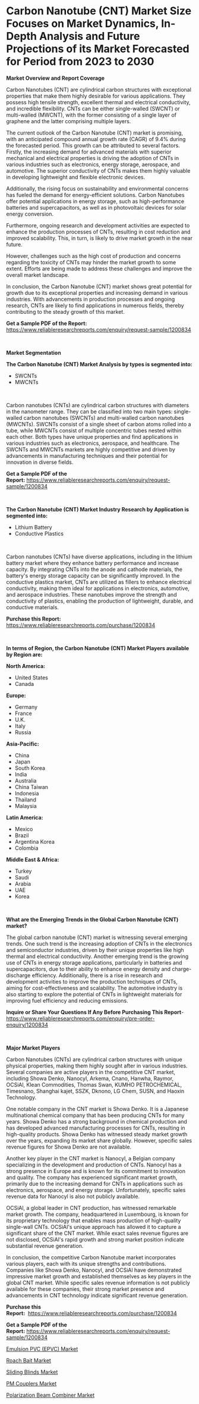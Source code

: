 <p><h1>Carbon Nanotube (CNT) Market Size Focuses on Market Dynamics, In-Depth Analysis and Future Projections of its Market Forecasted for Period from 2023 to 2030</h1></p><p><strong>Market Overview and Report Coverage</strong></p>
<p><p>Carbon Nanotubes (CNT) are cylindrical carbon structures with exceptional properties that make them highly desirable for various applications. They possess high tensile strength, excellent thermal and electrical conductivity, and incredible flexibility. CNTs can be either single-walled (SWCNT) or multi-walled (MWCNT), with the former consisting of a single layer of graphene and the latter comprising multiple layers.</p><p>The current outlook of the Carbon Nanotube (CNT) market is promising, with an anticipated compound annual growth rate (CAGR) of 9.4% during the forecasted period. This growth can be attributed to several factors. Firstly, the increasing demand for advanced materials with superior mechanical and electrical properties is driving the adoption of CNTs in various industries such as electronics, energy storage, aerospace, and automotive. The superior conductivity of CNTs makes them highly valuable in developing lightweight and flexible electronic devices.</p><p>Additionally, the rising focus on sustainability and environmental concerns has fueled the demand for energy-efficient solutions. Carbon Nanotubes offer potential applications in energy storage, such as high-performance batteries and supercapacitors, as well as in photovoltaic devices for solar energy conversion.</p><p>Furthermore, ongoing research and development activities are expected to enhance the production processes of CNTs, resulting in cost reduction and improved scalability. This, in turn, is likely to drive market growth in the near future.</p><p>However, challenges such as the high cost of production and concerns regarding the toxicity of CNTs may hinder the market growth to some extent. Efforts are being made to address these challenges and improve the overall market landscape.</p><p>In conclusion, the Carbon Nanotube (CNT) market shows great potential for growth due to its exceptional properties and increasing demand in various industries. With advancements in production processes and ongoing research, CNTs are likely to find applications in numerous fields, thereby contributing to the steady growth of this market.</p></p>
<p><strong>Get a Sample PDF of the Report:</strong> <a href="https://www.reliableresearchreports.com/enquiry/request-sample/1200834">https://www.reliableresearchreports.com/enquiry/request-sample/1200834</a></p>
<p>&nbsp;</p>
<p><strong>Market Segmentation</strong></p>
<p><strong>The Carbon Nanotube (CNT) Market Analysis by types is segmented into:</strong></p>
<p><ul><li>SWCNTs</li><li>MWCNTs</li></ul></p>
<p>&nbsp;</p>
<p><p>Carbon nanotubes (CNTs) are cylindrical carbon structures with diameters in the nanometer range. They can be classified into two main types: single-walled carbon nanotubes (SWCNTs) and multi-walled carbon nanotubes (MWCNTs). SWCNTs consist of a single sheet of carbon atoms rolled into a tube, while MWCNTs consist of multiple concentric tubes nested within each other. Both types have unique properties and find applications in various industries such as electronics, aerospace, and healthcare. The SWCNTs and MWCNTs markets are highly competitive and driven by advancements in manufacturing techniques and their potential for innovation in diverse fields.</p></p>
<p><strong>Get a Sample PDF of the Report:</strong>&nbsp;<a href="https://www.reliableresearchreports.com/enquiry/request-sample/1200834">https://www.reliableresearchreports.com/enquiry/request-sample/1200834</a></p>
<p>&nbsp;</p>
<p><strong>The Carbon Nanotube (CNT) Market Industry Research by Application is segmented into:</strong></p>
<p><ul><li>Lithium Battery</li><li>Conductive Plastics</li></ul></p>
<p>&nbsp;</p>
<p><p>Carbon nanotubes (CNTs) have diverse applications, including in the lithium battery market where they enhance battery performance and increase capacity. By integrating CNTs into the anode and cathode materials, the battery's energy storage capacity can be significantly improved. In the conductive plastics market, CNTs are utilized as fillers to enhance electrical conductivity, making them ideal for applications in electronics, automotive, and aerospace industries. These nanotubes improve the strength and conductivity of plastics, enabling the production of lightweight, durable, and conductive materials.</p></p>
<p><strong>Purchase this Report:</strong>&nbsp; <a href="https://www.reliableresearchreports.com/purchase/1200834">https://www.reliableresearchreports.com/purchase/1200834</a></p>
<p>&nbsp;</p>
<p><strong>In terms of Region, the Carbon Nanotube (CNT) Market Players available by Region are:</strong></p>
<p>
    <p> <strong> North America: </strong>
        <ul>
            <li>United States</li>
            <li>Canada</li>
        </ul>
        </p> 
    <p> <strong> Europe: </strong>
        <ul>
            <li>Germany</li>
            <li>France</li>
            <li>U.K.</li>
            <li>Italy</li>
            <li>Russia</li>
        </ul>
        </p> 
    <p> <strong> Asia-Pacific: </strong>
        <ul>
            <li>China</li>
            <li>Japan</li>
            <li>South Korea</li>
            <li>India</li>
            <li>Australia</li>
            <li>China Taiwan</li>
            <li>Indonesia</li>
            <li>Thailand</li>
            <li>Malaysia</li>
        </ul>
        </p> 
    <p> <strong> Latin America: </strong>
        <ul>
            <li>Mexico</li>
            <li>Brazil</li>
            <li>Argentina Korea</li>
            <li>Colombia</li>
        </ul>
        </p> 
    <p> <strong> Middle East & Africa: </strong>
        <ul>
            <li>Turkey</li>
            <li>Saudi</li>
            <li>Arabia</li>
            <li>UAE</li>
            <li>Korea</li>
        </ul>
    </p>
    </p>
<p>&nbsp;</p>
<p><strong>What are the Emerging Trends in the Global Carbon Nanotube (CNT) market?</strong></p>
<p><p>The global carbon nanotube (CNT) market is witnessing several emerging trends. One such trend is the increasing adoption of CNTs in the electronics and semiconductor industries, driven by their unique properties like high thermal and electrical conductivity. Another emerging trend is the growing use of CNTs in energy storage applications, particularly in batteries and supercapacitors, due to their ability to enhance energy density and charge-discharge efficiency. Additionally, there is a rise in research and development activities to improve the production techniques of CNTs, aiming for cost-effectiveness and scalability. The automotive industry is also starting to explore the potential of CNTs in lightweight materials for improving fuel efficiency and reducing emissions.</p></p>
<p><strong>Inquire or Share Your Questions If Any Before Purchasing This Report</strong>- <a href="https://www.reliableresearchreports.com/enquiry/pre-order-enquiry/1200834">https://www.reliableresearchreports.com/enquiry/pre-order-enquiry/1200834</a></p>
<p>&nbsp;</p>
<p><strong>Major Market Players</strong></p>
<p><p>Carbon Nanotubes (CNTs) are cylindrical carbon structures with unique physical properties, making them highly sought after in various industries. Several companies are active players in the competitive CNT market, including Showa Denko, Nanocyl, Arkema, Cnano, Hanwha, Raymor, OCSiAl, Klean Commodities, Thomas Swan, KUMHO PETROCHEMICAL, Timesnano, Shanghai kajet, SSZK, Dknono, LG Chem, SUSN, and Haoxin Technology.</p><p>One notable company in the CNT market is Showa Denko. It is a Japanese multinational chemical company that has been producing CNTs for many years. Showa Denko has a strong background in chemical production and has developed advanced manufacturing processes for CNTs, resulting in high-quality products. Showa Denko has witnessed steady market growth over the years, expanding its market share globally. However, specific sales revenue figures for Showa Denko are not available.</p><p>Another key player in the CNT market is Nanocyl, a Belgian company specializing in the development and production of CNTs. Nanocyl has a strong presence in Europe and is known for its commitment to innovation and quality. The company has experienced significant market growth, primarily due to the increasing demand for CNTs in applications such as electronics, aerospace, and energy storage. Unfortunately, specific sales revenue data for Nanocyl is also not publicly available.</p><p>OCSiAl, a global leader in CNT production, has witnessed remarkable market growth. The company, headquartered in Luxembourg, is known for its proprietary technology that enables mass production of high-quality single-wall CNTs. OCSiAl's unique approach has allowed it to capture a significant share of the CNT market. While exact sales revenue figures are not disclosed, OCSiAl's rapid growth and strong market position indicate substantial revenue generation.</p><p>In conclusion, the competitive Carbon Nanotube market incorporates various players, each with its unique strengths and contributions. Companies like Showa Denko, Nanocyl, and OCSiAl have demonstrated impressive market growth and established themselves as key players in the global CNT market. While specific sales revenue information is not publicly available for these companies, their strong market presence and advancements in CNT technology indicate significant revenue generation.</p></p>
<p><strong>Purchase this Report:</strong>&nbsp;&nbsp;<a href="https://www.reliableresearchreports.com/purchase/1200834">https://www.reliableresearchreports.com/purchase/1200834</a></p>
<p></p>
<p><strong>Get a Sample PDF of the Report:</strong>&nbsp;<a href="https://www.reliableresearchreports.com/enquiry/request-sample/1200834">https://www.reliableresearchreports.com/enquiry/request-sample/1200834</a></p>
<p><p><a href="https://medium.com/@alicehanson1974/emulsion-pvc-epvc-market-size-growth-forecast-2023-2030-8643d11ca054">Emulsion PVC (EPVC) Market</a></p><p><a href="https://medium.com/@brandonramos59/roach-bait-market-size-growth-forecast-2023-2030-51028402a39f">Roach Bait Market</a></p><p><a href="https://www.linkedin.com/pulse/sliding-blinds-market-size-share-amp-trends-analysis-report-0h6pe/">Sliding Blinds Market</a></p><p><a href="https://www.linkedin.com/pulse/pm-couplers-market-research-report-unlocks-analysis-financial-2pqhe/">PM Couplers Market</a></p><p><a href="https://www.linkedin.com/pulse/polarization-beam-combiner-market-research-report-unlocks-necwe/">Polarization Beam Combiner Market</a></p></p>